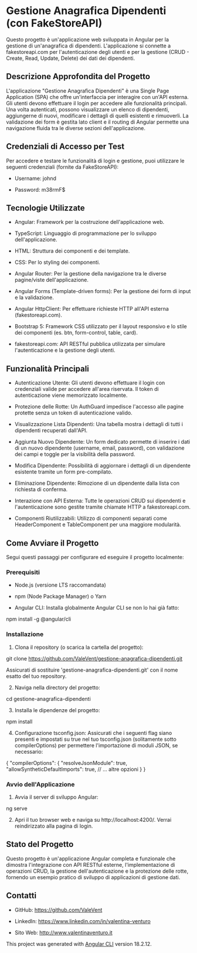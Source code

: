 # Gestione Anagrafica Dipendenti (con FakeStoreAPI)

Questo progetto è un'applicazione web sviluppata in Angular per la gestione di un'anagrafica di dipendenti. L'applicazione si connette a fakestoreapi.com per l'autenticazione degli utenti e per la gestione (CRUD - Create, Read, Update, Delete) dei dati dei dipendenti.

## Descrizione Approfondita del Progetto
L'applicazione "Gestione Anagrafica Dipendenti" è una Single Page Application (SPA) che offre un'interfaccia per interagire con un'API esterna. Gli utenti devono effettuare il login per accedere alle funzionalità principali. Una volta autenticati, possono visualizzare un elenco di dipendenti, aggiungerne di nuovi, modificare i dettagli di quelli esistenti e rimuoverli. La validazione dei form è gestita lato client e il routing di Angular permette una navigazione fluida tra le diverse sezioni dell'applicazione.

## Credenziali di Accesso per Test
Per accedere e testare le funzionalità di login e gestione, puoi utilizzare le seguenti credenziali (fornite da FakeStoreAPI):

- Username: johnd

- Password: m38rmF$

## Tecnologie Utilizzate
- Angular: Framework per la costruzione dell'applicazione web.

- TypeScript: Linguaggio di programmazione per lo sviluppo dell'applicazione.

- HTML: Struttura dei componenti e dei template.

- CSS: Per lo styling dei componenti.

- Angular Router: Per la gestione della navigazione tra le diverse pagine/viste dell'applicazione.

- Angular Forms (Template-driven forms): Per la gestione dei form di input e la validazione.

- Angular HttpClient: Per effettuare richieste HTTP all'API esterna (fakestoreapi.com).

- Bootstrap 5: Framework CSS utilizzato per il layout responsivo e lo stile dei componenti (es. btn, form-control, table, card).

- fakestoreapi.com: API RESTful pubblica utilizzata per simulare l'autenticazione e la gestione degli utenti.

## Funzionalità Principali
- Autenticazione Utente: Gli utenti devono effettuare il login con credenziali valide per accedere all'area riservata. Il token di autenticazione viene memorizzato localmente.

- Protezione delle Rotte: Un AuthGuard impedisce l'accesso alle pagine protette senza un token di autenticazione valido.

- Visualizzazione Lista Dipendenti: Una tabella mostra i dettagli di tutti i dipendenti recuperati dall'API.

- Aggiunta Nuovo Dipendente: Un form dedicato permette di inserire i dati di un nuovo dipendente (username, email, password), con validazione dei campi e toggle per la visibilità della password.

- Modifica Dipendente: Possibilità di aggiornare i dettagli di un dipendente esistente tramite un form pre-compilato.

- Eliminazione Dipendente: Rimozione di un dipendente dalla lista con richiesta di conferma.

- Interazione con API Esterna: Tutte le operazioni CRUD sui dipendenti e l'autenticazione sono gestite tramite chiamate HTTP a fakestoreapi.com.

- Componenti Riutilizzabili: Utilizzo di componenti separati come HeaderComponent e TableComponent per una maggiore modularità.

## Come Avviare il Progetto
Segui questi passaggi per configurare ed eseguire il progetto localmente:

### Prerequisiti
- Node.js (versione LTS raccomandata)

- npm (Node Package Manager) o Yarn

- Angular CLI: Installa globalmente Angular CLI se non lo hai già fatto:

npm install -g @angular/cli

### Installazione
1. Clona il repository (o scarica la cartella del progetto):

git clone https://github.com/ValeVent/gestione-anagrafica-dipendenti.git

Assicurati di sostituire 'gestione-anagrafica-dipendenti.git' con il nome esatto del tuo repository.

2. Naviga nella directory del progetto:

cd gestione-anagrafica-dipendenti

3. Installa le dipendenze del progetto:

npm install

4. Configurazione tsconfig.json: Assicurati che i seguenti flag siano presenti e impostati su true nel tuo tsconfig.json (solitamente sotto compilerOptions) per permettere l'importazione di moduli JSON, se necessario:

{
  "compilerOptions": {
    "resolveJsonModule": true,
    "allowSyntheticDefaultImports": true,
    // ... altre opzioni
  }
}

### Avvio dell'Applicazione
1. Avvia il server di sviluppo Angular:

ng serve

2. Apri il tuo browser web e naviga su http://localhost:4200/. Verrai reindirizzato alla pagina di login.

## Stato del Progetto
Questo progetto è un'applicazione Angular completa e funzionale che dimostra l'integrazione con API RESTful esterne, l'implementazione di operazioni CRUD, la gestione dell'autenticazione e la protezione delle rotte, fornendo un esempio pratico di sviluppo di applicazioni di gestione dati.

## Contatti
- GitHub: https://github.com/ValeVent

- LinkedIn: https://www.linkedin.com/in/valentina-venturo

- Sito Web: http://www.valentinaventuro.it

This project was generated with [Angular CLI](https://github.com/angular/angular-cli) version 18.2.12.

